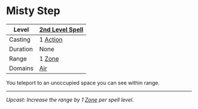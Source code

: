 # Misty Step

| Level    | [2nd Level Spell](2nd%20Level%20Spells.md)                            |
| -------- | --------------------------------------------------------------------- |
| Casting  | 1 [Action](../../../../Game%20Procedures/Core%20Procedures/Action.md) |
| Duration | None                                                                  |
| Range    | 1 [Zone](../../../../Game%20Procedures/Core%20Procedures/Zone.md)     |
| Domains  | [Air](../../Spell%20Domains/Air.md)                                   |

You teleport to an unoccupied space you can see within range.

---
*Upcast: Increase the range by 1 [Zone](../../../../Game%20Procedures/Core%20Procedures/Zone.md) per spell level.*

